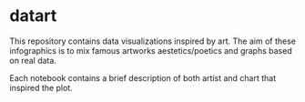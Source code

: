 # datart

This repository contains data visualizations inspired by art.
The aim of these infographics is to mix famous artworks aestetics/poetics and graphs based on real data.

Each notebook contains a brief description of both artist and chart that inspired the plot.
